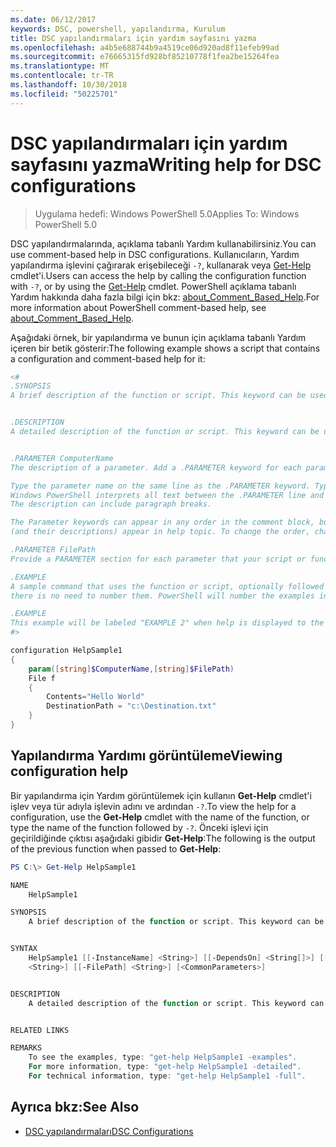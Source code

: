```yaml
---
ms.date: 06/12/2017
keywords: DSC, powershell, yapılandırma, Kurulum
title: DSC yapılandırmaları için yardım sayfasını yazma
ms.openlocfilehash: a4b5e688744b9a4519ce06d920ad8f11efeb99ad
ms.sourcegitcommit: e76665315fd928bf85210778f1fea2be15264fea
ms.translationtype: MT
ms.contentlocale: tr-TR
ms.lasthandoff: 10/30/2018
ms.locfileid: "50225701"
---
```

# <a name="writing-help-for-dsc-configurations"></a><span data-ttu-id="e2377-103">DSC yapılandırmaları için yardım sayfasını yazma</span><span class="sxs-lookup"><span data-stu-id="e2377-103">Writing help for DSC configurations</span></span>

><span data-ttu-id="e2377-104">Uygulama hedefi: Windows PowerShell 5.0</span><span class="sxs-lookup"><span data-stu-id="e2377-104">Applies To: Windows PowerShell 5.0</span></span>

<span data-ttu-id="e2377-105">DSC yapılandırmalarında, açıklama tabanlı Yardım kullanabilirsiniz.</span><span class="sxs-lookup"><span data-stu-id="e2377-105">You can use comment-based help in DSC configurations.</span></span> <span data-ttu-id="e2377-106">Kullanıcıların, Yardım yapılandırma işlevini çağırarak erişebileceği `-?`, kullanarak veya [Get-Help](https://technet.microsoft.com/library/hh849696.aspx) cmdlet'i.</span><span class="sxs-lookup"><span data-stu-id="e2377-106">Users can access the help by calling the configuration function with `-?`, or by using the [Get-Help](https://technet.microsoft.com/library/hh849696.aspx) cmdlet.</span></span> <span data-ttu-id="e2377-107">PowerShell açıklama tabanlı Yardım hakkında daha fazla bilgi için bkz: [about_Comment_Based_Help](https://technet.microsoft.com/library/hh847834.aspx).</span><span class="sxs-lookup"><span data-stu-id="e2377-107">For more information about PowerShell comment-based help, see [about_Comment_Based_Help](https://technet.microsoft.com/library/hh847834.aspx).</span></span>

<span data-ttu-id="e2377-108">Aşağıdaki örnek, bir yapılandırma ve bunun için açıklama tabanlı Yardım içeren bir betik gösterir:</span><span class="sxs-lookup"><span data-stu-id="e2377-108">The following example shows a script that contains a configuration and comment-based help for it:</span></span>

```powershell
<#
.SYNOPSIS
A brief description of the function or script. This keyword can be used only once for each configuration.


.DESCRIPTION
A detailed description of the function or script. This keyword can be used only once for each configuration.


.PARAMETER ComputerName
The description of a parameter. Add a .PARAMETER keyword for each parameter in the function or script syntax.

Type the parameter name on the same line as the .PARAMETER keyword. Type the parameter description on the lines following the .PARAMETER keyword.
Windows PowerShell interprets all text between the .PARAMETER line and the next keyword or the end of the comment block as part of the parameter description.
The description can include paragraph breaks.

The Parameter keywords can appear in any order in the comment block, but the function or script syntax determines the order in which the parameters
(and their descriptions) appear in help topic. To change the order, change the syntax.

.PARAMETER FilePath
Provide a PARAMETER section for each parameter that your script or function accepts.

.EXAMPLE
A sample command that uses the function or script, optionally followed by sample output and a description. Repeat this keyword for each example. If you have multiple examples,
there is no need to number them. PowerShell will number the examples in help text.

.EXAMPLE
This example will be labeled "EXAMPLE 2" when help is displayed to the user.
#>

configuration HelpSample1
{
    param([string]$ComputerName,[string]$FilePath)
    File f
    {
        Contents="Hello World"
        DestinationPath = "c:\Destination.txt"
    }
}
```

## <a name="viewing-configuration-help"></a><span data-ttu-id="e2377-109">Yapılandırma Yardımı görüntüleme</span><span class="sxs-lookup"><span data-stu-id="e2377-109">Viewing configuration help</span></span>

<span data-ttu-id="e2377-110">Bir yapılandırma için Yardım görüntülemek için kullanın **Get-Help** cmdlet'i işlev veya tür adıyla işlevin adını ve ardından `-?`.</span><span class="sxs-lookup"><span data-stu-id="e2377-110">To view the help for a configuration, use the **Get-Help** cmdlet with the name of the function, or type the name of the function followed by `-?`.</span></span> <span data-ttu-id="e2377-111">Önceki işlevi için geçirildiğinde çıktısı aşağıdaki gibidir **Get-Help**:</span><span class="sxs-lookup"><span data-stu-id="e2377-111">The following is the output of the previous function when passed to **Get-Help**:</span></span>

```powershell
PS C:\> Get-Help HelpSample1

NAME
    HelpSample1

SYNOPSIS
    A brief description of the function or script. This keyword can be used only once for each configuration.


SYNTAX
    HelpSample1 [[-InstanceName] <String>] [[-DependsOn] <String[]>] [[-OutputPath] <String>] [[-ConfigurationData] <Hashtable>] [[-ComputerName]
    <String>] [[-FilePath] <String>] [<CommonParameters>]


DESCRIPTION
    A detailed description of the function or script. This keyword can be used only once for each configuration.


RELATED LINKS

REMARKS
    To see the examples, type: "get-help HelpSample1 -examples".
    For more information, type: "get-help HelpSample1 -detailed".
    For technical information, type: "get-help HelpSample1 -full".
```

## <a name="see-also"></a><span data-ttu-id="e2377-112">Ayrıca bkz:</span><span class="sxs-lookup"><span data-stu-id="e2377-112">See Also</span></span>
* [<span data-ttu-id="e2377-113">DSC yapılandırmaları</span><span class="sxs-lookup"><span data-stu-id="e2377-113">DSC Configurations</span></span>](configurations.md)